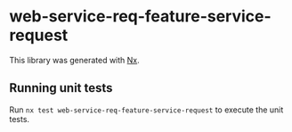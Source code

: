 # web-service-req-feature-service-request

This library was generated with [Nx](https://nx.dev).

## Running unit tests

Run `nx test web-service-req-feature-service-request` to execute the unit tests.
